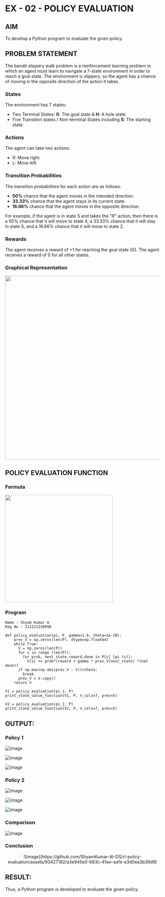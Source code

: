 # EX - 02 - POLICY EVALUATION

## AIM
To develop a Python program to evaluate the given policy.

## PROBLEM STATEMENT

The bandit slippery walk problem is a reinforcement learning problem in which an agent must learn to navigate a 7-state environment in order to reach a goal state. The environment is slippery, so the agent has a chance of moving in the opposite direction of the action it takes.

### States

The environment has 7 states:
* Two Terminal States: **G**: The goal state & **H**: A hole state.
* Five Transition states / Non-terminal States including  **S**: The starting state.

### Actions

The agent can take two actions:

* R: Move right.
* L: Move left.

### Transition Probabilities

The transition probabilities for each action are as follows:

* **50%** chance that the agent moves in the intended direction.
* **33.33%** chance that the agent stays in its current state.
* **16.66%** chance that the agent moves in the opposite direction.

For example, if the agent is in state S and takes the "R" action, then there is a 50% chance that it will move to state 4, a 33.33% chance that it will stay in state S, and a 16.66% chance that it will move to state 2.

### Rewards

The agent receives a reward of +1 for reaching the goal state (G). The agent receives a reward of 0 for all other states.

### Graphical Representation
<p align="center">
<img width="600" src="https://github.com/ShafeeqAhamedS/RL_2_Policy_Eval/assets/93427237/e7af87e7-fe73-47fa-8bea-2040b7645e44"> </p>


## POLICY EVALUATION FUNCTION

### Formula
<img width="350" src="https://github.com/ShafeeqAhamedS/RL_2_Policy_Eval/assets/93427237/e663bd3d-fc85-41c3-9a5c-dffa57eae250">

### Program
```
Name : Shyam Kumar A
Reg No : 212221230098
```
```
def policy_evaluation(pi, P, gamma=1.0, theta=1e-10):
    prev_V = np.zeros(len(P), dtype=np.float64)
    while True:
      V = np.zeros(len(P))
      for s in range (len(P)):
        for prob, next_state,reward,done in P[s] [pi (s)]:
          V[s] += prob*(reward + gamma * prev_V[next_state] *(not done))
      if np.max(np.abs(prev_V - V))<theta:
        break
      prev_V = V.copy()
    return V

V1 = policy_evaluation(pi_1, P)
print_state_value_function(V1, P, n_cols=7, prec=5)

V2 = policy_evaluation(pi_2, P)
print_state_value_function(V2, P, n_cols=7, prec=5)
```

## OUTPUT:
### Policy 1
![image](https://github.com/ShyamKumar-AI-DS/rl-policy-evaluation/assets/93427182/c4f6b41e-4e70-41dd-be60-a2f5cbc03290)

![image](https://github.com/ShyamKumar-AI-DS/rl-policy-evaluation/assets/93427182/5066f05d-ee02-4482-91c4-b907e0f210ac)

![image](https://github.com/ShyamKumar-AI-DS/rl-policy-evaluation/assets/93427182/032059f7-968a-4e62-a686-d1bc5f509a9c)



### Policy 2
![image](https://github.com/ShyamKumar-AI-DS/rl-policy-evaluation/assets/93427182/99cc8455-6d8a-4702-82bb-b80d89cb73df)

![image](https://github.com/ShyamKumar-AI-DS/rl-policy-evaluation/assets/93427182/323b130f-4ade-48c4-8483-091d7c289cb2)

![image](https://github.com/ShyamKumar-AI-DS/rl-policy-evaluation/assets/93427182/0dc19665-ae0a-406a-b284-d429ceaec52c)

### Comparison
![image](https://github.com/ShyamKumar-AI-DS/rl-policy-evaluation/assets/93427182/d495d837-f98b-4d5b-9f46-c470e686cf2b)

### Conclusion
<p align="center">
![image](https://github.com/ShyamKumar-AI-DS/rl-policy-evaluation/assets/93427182/a3e945e0-683c-41ee-aa1e-a3d0ea3b39d9)



## RESULT:
Thus, a Python program is developed to evaluate the given policy.
